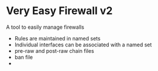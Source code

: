 # Very Easy Firewall v2

A tool to easily manage firewalls

* Rules are maintained in named sets
* Individual interfaces can be associated with a named set
* pre-raw and post-raw chain files
* ban file
*
